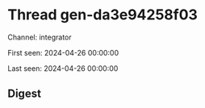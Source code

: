 # Thread gen-da3e94258f03
Channel: integrator

First seen: 2024-04-26 00:00:00

Last seen: 2024-04-26 00:00:00

## Digest


